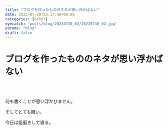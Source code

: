 ```yaml
---
title: "ブログを作ったもののネタが思い浮かばない"
date: 2022-07-30T23:17:40+09:00
categories: [other]
eyecatch: "posts/blog/20220730_02/20220730_02.jpg"
params: "blog"
draft: false
---
```


# ブログを作ったもののネタが思い浮かばない  
<br><br>

何も書くことが思い浮かびません。

そしてとても眠い。

今日は歯磨きして寝る。